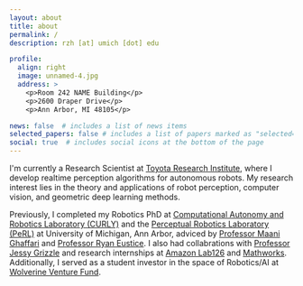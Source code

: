 ```yaml
---
layout: about
title: about
permalink: /
description: rzh [at] umich [dot] edu 

profile:
  align: right
  image: unnamed-4.jpg
  address: >
    <p>Room 242 NAME Building</p>
    <p>2600 Draper Drive</p>
    <p>Ann Arbor, MI 48105</p>

news: false  # includes a list of news items
selected_papers: false # includes a list of papers marked as "selected={true}"
social: true  # includes social icons at the bottom of the page
---
```



I'm currently a Research Scientist at <a href="https://www.tri.global/">Toyota Research Institute</a>, where I develop realtime perception algorithms for autonomous robots. My research interest lies in the theory and applications of robot perception, computer vision, and geometric deep learning methods. 

Previously, I completed my Robotics PhD at <a href="https://curly.engin.umich.edu">Computational Autonomy and Robotics Laboratory (CURLY)</a> and the <a href="http://robots.engin.umich.edu">Perceptual Robotics Laboratory (PeRL)</a> at University of Michigan, Ann Arbor, adviced by <a href="https://name.engin.umich.edu/people/ghaffari-maani/">Professor Maani Ghaffari</a> and <a href="http://robots.engin.umich.edu/~ryan/">Professor Ryan Eustice</a>. I also had collabrations with <a href="https://ece.umich.edu/faculty/grizzle/">Professor Jessy Grizzle</a> and research internships at <a href="https://www.linkedin.com/company/lab126">Amazon Lab126</a> and <a href="https://www.mathworks.com/">Mathworks</a>. Additionally, I served as a student investor in the space of Robotics/AI at <a href="https://zli.umich.edu/wolverine-venture-fund">Wolverine Venture Fund</a>.
